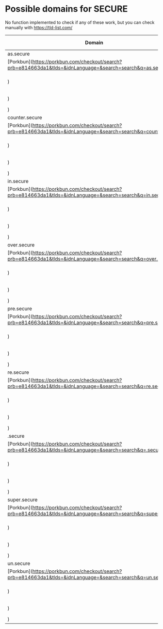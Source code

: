 # Possible domains for SECURE

No function implemented to check if any of these work, but you can check manually with https://tld-list.com/

| Domain | Porkbun | NameCheap | Google Domains |
|---|---|---|---|
| as.secure | [Porkbun](https://porkbun.com/checkout/search?prb=e814663da1&tlds=&idnLanguage=&search=search&q=as.secure) | [Namecheap](https://www.namecheap.com/domains/registration/results/?domain=as.secure) | [Google](https://domains.google.com/registrar/search?searchTerm=as.secure) |
| counter.secure | [Porkbun](https://porkbun.com/checkout/search?prb=e814663da1&tlds=&idnLanguage=&search=search&q=counter.secure) | [Namecheap](https://www.namecheap.com/domains/registration/results/?domain=counter.secure) | [Google](https://domains.google.com/registrar/search?searchTerm=counter.secure) |
| in.secure | [Porkbun](https://porkbun.com/checkout/search?prb=e814663da1&tlds=&idnLanguage=&search=search&q=in.secure) | [Namecheap](https://www.namecheap.com/domains/registration/results/?domain=in.secure) | [Google](https://domains.google.com/registrar/search?searchTerm=in.secure) |
| over.secure | [Porkbun](https://porkbun.com/checkout/search?prb=e814663da1&tlds=&idnLanguage=&search=search&q=over.secure) | [Namecheap](https://www.namecheap.com/domains/registration/results/?domain=over.secure) | [Google](https://domains.google.com/registrar/search?searchTerm=over.secure) |
| pre.secure | [Porkbun](https://porkbun.com/checkout/search?prb=e814663da1&tlds=&idnLanguage=&search=search&q=pre.secure) | [Namecheap](https://www.namecheap.com/domains/registration/results/?domain=pre.secure) | [Google](https://domains.google.com/registrar/search?searchTerm=pre.secure) |
| re.secure | [Porkbun](https://porkbun.com/checkout/search?prb=e814663da1&tlds=&idnLanguage=&search=search&q=re.secure) | [Namecheap](https://www.namecheap.com/domains/registration/results/?domain=re.secure) | [Google](https://domains.google.com/registrar/search?searchTerm=re.secure) |
| .secure | [Porkbun](https://porkbun.com/checkout/search?prb=e814663da1&tlds=&idnLanguage=&search=search&q=.secure) | [Namecheap](https://www.namecheap.com/domains/registration/results/?domain=.secure) | [Google](https://domains.google.com/registrar/search?searchTerm=.secure) |
| super.secure | [Porkbun](https://porkbun.com/checkout/search?prb=e814663da1&tlds=&idnLanguage=&search=search&q=super.secure) | [Namecheap](https://www.namecheap.com/domains/registration/results/?domain=super.secure) | [Google](https://domains.google.com/registrar/search?searchTerm=super.secure) |
| un.secure | [Porkbun](https://porkbun.com/checkout/search?prb=e814663da1&tlds=&idnLanguage=&search=search&q=un.secure) | [Namecheap](https://www.namecheap.com/domains/registration/results/?domain=un.secure) | [Google](https://domains.google.com/registrar/search?searchTerm=un.secure) |
